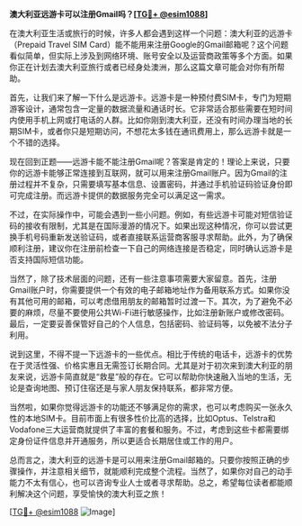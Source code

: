 **澳大利亚远游卡可以注册Gmail吗？[[TG💪+ @esim1088](https://t.me/s/esim1088)]**

在澳大利亚生活或旅行的时候，许多人都会遇到这样一个问题：澳大利亚的远游卡（Prepaid Travel SIM Card）能不能用来注册Google的Gmail邮箱呢？这个问题看似简单，但实际上涉及到网络环境、账号安全以及运营商政策等多个方面。如果你正在计划去澳大利亚旅行或者已经身处澳洲，那么这篇文章可能会对你有所帮助。

首先，让我们来了解一下什么是远游卡。远游卡是一种预付费SIM卡，专门为短期游客设计，通常包含一定量的数据流量和通话时长。它非常适合那些需要在短时间内使用手机上网或打电话的人群。比如你刚到澳大利亚，还没有时间办理当地的长期SIM卡，或者你只是短期访问，不想花太多钱在通讯费用上，那么远游卡就是一个不错的选择。

现在回到正题——远游卡能不能注册Gmail呢？答案是肯定的！理论上来说，只要你的远游卡能够正常连接到互联网，就可以用来注册Gmail账户。因为Gmail的注册过程并不复杂，只需要填写基本信息、设置密码，并通过手机验证码验证身份即可完成注册。而远游卡提供的数据服务完全可以满足这一需求。

不过，在实际操作中，可能会遇到一些小问题。例如，有些远游卡可能对短信验证码的接收有限制，尤其是在国际漫游的情况下。如果出现这种情况，你可以尝试更换手机号码重新发送验证码，或者直接联系运营商客服寻求帮助。此外，为了确保顺利注册，建议你在注册前检查一下自己的网络连接是否稳定，同时确认远游卡是否支持国际短信功能。

当然了，除了技术层面的问题，还有一些注意事项需要大家留意。首先，注册Gmail账户时，你需要提供一个有效的电子邮箱地址作为备用联系方式。如果你没有其他可用的邮箱，可以考虑借用朋友的邮箱暂时过渡一下。其次，为了避免不必要的麻烦，尽量不要使用公共Wi-Fi进行敏感操作，比如注册新账户或修改密码。最后，一定要妥善保管好自己的个人信息，包括密码、验证码等，以免被不法分子利用。

说到这里，不得不提一下远游卡的一些优点。相比于传统的电话卡，远游卡的优势在于灵活性强、价格实惠且无需签订长期合同。尤其是对于初次来到澳大利亚的朋友来说，远游卡简直就是“救星”般的存在。它可以帮助你快速融入当地的生活，无论是查询地图、预订住宿还是与家人朋友保持联系，都非常方便。

当然啦，如果你觉得远游卡的功能还不够满足你的需求，也可以考虑购买一张永久性的本地SIM卡。目前市面上有很多性价比高的选择，比如Optus、Telstra和Vodafone三大运营商就提供了丰富的套餐和服务。不过，考虑到这些卡都需要绑定身份证件信息并开通服务，所以更适合长期居住或工作的用户。

总而言之，澳大利亚的远游卡是可以用来注册Gmail邮箱的。只要你按照正确的步骤操作，并注意相关细节，就能顺利完成整个流程。当然了，如果你对自己的动手能力不太有信心，也可以咨询专业人士或者寻求帮助。总之，希望每位读者都能顺利解决这个问题，享受愉快的澳大利亚之旅！

[[TG💪+ @esim1088](https://t.me/s/esim1088) ![Image](https://i.postimg.cc/4NQfJmqS/Snipaste-2025-05-13-00-14-12.png)]